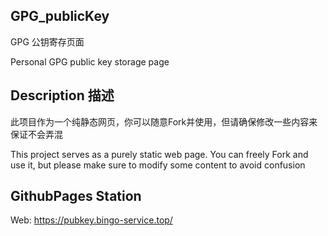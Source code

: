 ## GPG_publicKey

GPG 公钥寄存页面

Personal GPG public key storage page

## Description 描述

此项目作为一个纯静态网页，你可以随意Fork并使用，但请确保修改一些内容来保证不会弄混

This project serves as a purely static web page. You can freely Fork and use it, but please make sure to modify some content to avoid confusion

## GithubPages Station

Web: https://pubkey.bingo-service.top/

